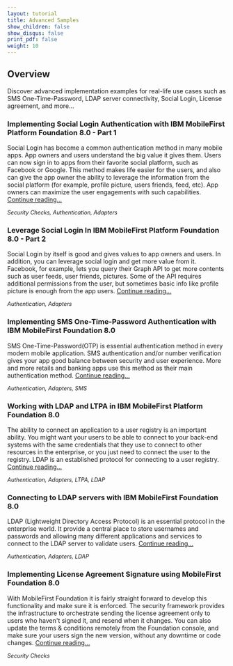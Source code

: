 ```yaml
---
layout: tutorial
title: Advanced Samples
show_children: false
show_disqus: false
print_pdf: false
weight: 10
---
```

## Overview
Discover advanced implementation examples for real-life use cases such as SMS One-Time-Password, LDAP server connectivity, Social Login, License agreement, and more...

### Implementing Social Login Authentication with IBM MobileFirst Platform Foundation 8.0 - Part 1
Social Login has become a common authentication method in many mobile apps. App owners and users understand the big value it gives them. Users can now sign in to apps from their favorite social platform, such as Facebook or Google. This method makes life easier for the users, and also can give the app owner the ability to leverage the information from the social platform (for example, profile picture, users friends, feed, etc). App owners can maximize the user engagements with such capabilities. [Continue reading...](https://mobilefirstplatform.ibmcloud.com/blog/2016/04/06/social-login-with-ibm-mobilefirst-platform-foundation/)

<span style="font-size:90%;margin:0">*Security Checks, Authentication, Adapters*</span>

### Leverage Social Login In IBM MobileFirst Platform Foundation 8.0 - Part 2
Social Login by itself is good and gives values to app owners and users. In addition, you can leverage social login and get more value from it. Facebook, for example, lets you query their Graph API to get more contents such as user feeds, user friends, pictures. Some of the API requires additional permissions from the user, but sometimes basic info like profile picture is enough from the app users. [Continue reading...](https://mobilefirstplatform.ibmcloud.com/blog/2016/04/12/leverage-the-social-login/)

<span style="font-size:90%;margin:0">*Authentication, Adapters*</span>

### Implementing SMS One-Time-Password Authentication with IBM MobileFirst Foundation 8.0
SMS One-Time-Password(OTP) is essential authentication method in every modern mobile application. SMS authentication and/or number verification gives your app good balance between security and user experience. More and more retails and banking apps use this method as their main authentication method. [Continue reading...](https://mobilefirstplatform.ibmcloud.com/blog/2016/07/18/sms-otp-with-ibm-mobilefirst-foundation/)

<span style="font-size:90%;margin:0">*Authentication, Adapters, SMS*</span>

### Working with LDAP and LTPA in IBM MobileFirst Platform Foundation 8.0
The ability to connect an application to a user registry is an important ability. You might want your users to be able to connect to your back-end systems with the same credentials that they use to connect to other resources in the enterprise, or you just need to connect the user to the registry. LDAP is an established protocol for connecting to a user registry. [Continue reading...](https://mobilefirstplatform.ibmcloud.com/blog/2016/04/21/using-ldap-as-user-registry/)

<span style="font-size:90%;margin:0">*Authentication, Adapters, LTPA, LDAP*</span>

### Connecting to LDAP servers with IBM MobileFirst Foundation 8.0
LDAP (Lightweight Directory Access Protocol) is an essential protocol in the enterprise world. It provide a central place to store usernames and passwords and allowing many different applications and services to connect to the LDAP server to validate users. [Continue reading...](https://mobilefirstplatform.ibmcloud.com/blog/2016/07/17/connecting-to-LDAP-with-ibm-mobilefirst-foundation/)

<span style="font-size:90%;margin:0">*Authentication, Adapters, LDAP*</span>

### Implementing License Agreement Signature using MobileFirst Foundation 8.0
With MobileFirst Foundation it is fairly straight forward to develop this functionality and make sure it is enforced. The security framework provides the infrastructure to orchestrate sending the license agreement only to users who haven't signed it, and resend when it changes. You can also update the terms & conditions remotely from the Foundation console, and make sure your users sign the new version, without any downtime or code changes. [Continue reading...](https://mobilefirstplatform.ibmcloud.com/blog/2016/07/24/implementing-license-agreement-signature-using-mobilefirst-foundation-v8/)

<span style="font-size:90%;margin:0">*Security Checks*</span>